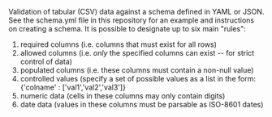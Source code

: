 Validation of tabular (CSV) data against a schema defined in YAML or JSON. See the schema.yml file in this repository for an example and instructions on creating a schema. It is possible to designate up to six main "rules":

  1. required columns (i.e. columns that must exist for all rows)
  2. allowed columns (i.e. *only* the specified columns can exist -- for strict control of data)
  3. populated columns (i.e. these columns must contain a non-null value)
  4. controlled values (specify a set of possible values as a list in the form: {'colname' : ['val1','val2','val3']}
  5. numeric data (cells in these columns may only contain digits)
  6. date data (values in these columns must be parsable as ISO-8601 dates)
